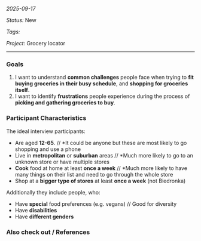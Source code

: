 *2025-09-17*

*Status:* New

*Tags:* 

*Project:* Grocery locator

<hr>

### Goals

1. I want to understand **common challenges** people face when trying to **fit buying groceries in their busy schedule**, and **shopping for groceries itself**.
2. I want to identify **frustrations** people experience during the process of **picking and gathering groceries to buy**.

### Participant Characteristics

The ideal interview participants:
- Are aged **12-65**. // *It could be anyone but these are most likely to go shopping and use a phone
- Live in **metropolitan** or **suburban** areas // *Much more likely to go to an unknown store or have multiple stores
- **Cook** food at home at least **once a week** // *Much more likely to have many things on their list and need to go through the whole store
- Shop at a **bigger type of stores** at least **once a week** (not Biedronka)

Additionally they include people, who:
- Have **special** food preferences (e.g. vegans) // Good for diversity
- Have **disabilities**
- Have **different genders**
### Also check out / References